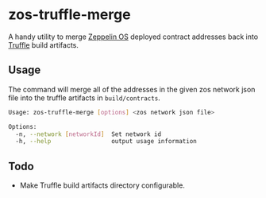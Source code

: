 # zos-truffle-merge

A handy utility to merge [Zeppelin OS](https://zeppelinos.org/) deployed contract addresses back into [Truffle](https://truffleframework.com/) build artifacts.

## Usage

The command will merge all of the addresses in the given zos network json file into the truffle artifacts in `build/contracts`.

```bash
Usage: zos-truffle-merge [options] <zos network json file>

Options:
  -n, --network [networkId]  Set network id
  -h, --help                 output usage information
```

## Todo

- Make Truffle build artifacts directory configurable.
